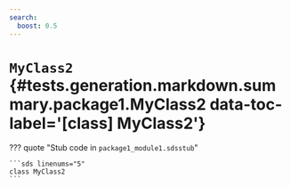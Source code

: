```yaml
---
search:
  boost: 0.5
---
```


# <code class="doc-symbol doc-symbol-class"></code> `MyClass2` {#tests.generation.markdown.summary.package1.MyClass2 data-toc-label='[class] MyClass2'}

??? quote "Stub code in `package1_module1.sdsstub`"

    ```sds linenums="5"
    class MyClass2
    ```
